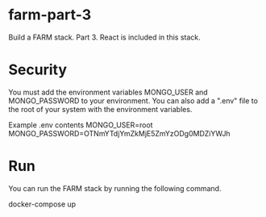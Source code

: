 # farm-part-3
Build a FARM stack. Part 3. React is included in this stack.

# Security
You must add the environment variables MONGO_USER and MONGO_PASSWORD to your environment. You can also add a ".env" file to the root of your system with the environment variables.

Example .env contents
MONGO_USER=root
MONGO_PASSWORD=OTNmYTdjYmZkMjE5ZmYzODg0MDZiYWJh

# Run
You can run the FARM stack by running the following command.

docker-compose up
